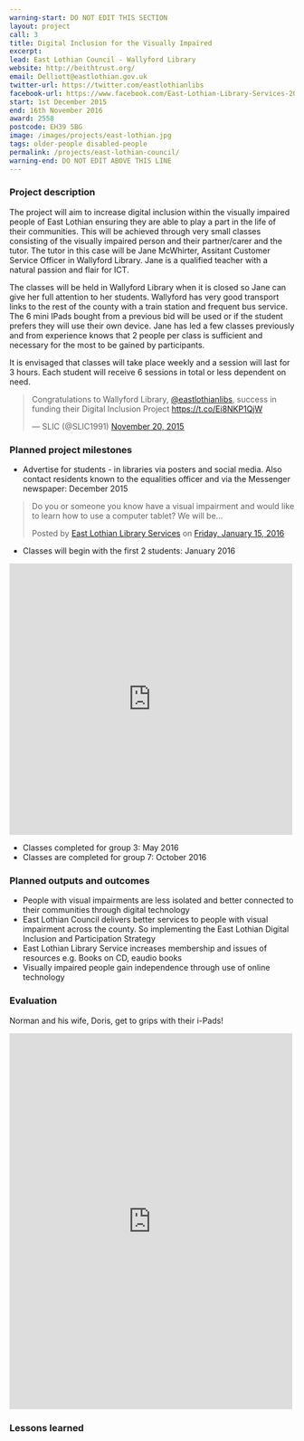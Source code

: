 ```yaml
---
warning-start: DO NOT EDIT THIS SECTION
layout: project
call: 3
title: Digital Inclusion for the Visually Impaired
excerpt: 
lead: East Lothian Council - Wallyford Library
website: http://beithtrust.org/
email: Delliott@eastlothian.gov.uk
twitter-url: https://twitter.com/eastlothianlibs
facebook-url: https://www.facebook.com/East-Lothian-Library-Services-203903979634504/
start: 1st December 2015
end: 16th November 2016
award: 2558
postcode: EH39 5BG		
image: /images/projects/east-lothian.jpg
tags: older-people disabled-people
permalink: /projects/east-lothian-council/
warning-end: DO NOT EDIT ABOVE THIS LINE
---
```


### Project description

The project will aim to increase digital inclusion within the visually impaired people of East Lothian ensuring they are able to play a part in the life of their communities. This will be achieved through very small classes consisting of the visually impaired person and their partner/carer and the tutor. The tutor in this case will be Jane McWhirter, Assitant Customer Service Officer in Wallyford Library. Jane is a qualified teacher with a natural passion and flair for ICT. 

The classes will be held in Wallyford Library when it is closed so Jane can give her full attention to her students. Wallyford has very good transport links to the rest of the county with a train station and frequent bus service. The 6 mini IPads bought from a previous bid will be used or if the student prefers they will use their own device. Jane has led a few classes previously and from experience knows that 2 people per class is sufficient and necessary for the most to be gained by participants. 

It is envisaged that classes will take place weekly and a session will last for 3 hours. Each student will receive 6 sessions in total or less dependent on need.

<blockquote class="twitter-tweet" data-lang="en"><p lang="en" dir="ltr">Congratulations to Wallyford Library, <a href="https://twitter.com/eastlothianlibs">@eastlothianlibs</a>, success in funding their Digital Inclusion Project <a href="https://t.co/Ei8NKP1QjW">https://t.co/Ei8NKP1QjW</a></p>&mdash; SLIC (@SLIC1991) <a href="https://twitter.com/SLIC1991/status/667634682759106560">November 20, 2015</a></blockquote>
<script async src="//platform.twitter.com/widgets.js" charset="utf-8"></script>

### Planned project milestones

* Advertise for students - in libraries via posters and social media. Also contact residents known to the equalities officer and via the Messenger newspaper: December 2015
<div id="fb-root"></div><script>(function(d, s, id) {  var js, fjs = d.getElementsByTagName(s)[0];  if (d.getElementById(id)) return;  js = d.createElement(s); js.id = id;  js.src = "//connect.facebook.net/en_US/sdk.js#xfbml=1&version=v2.3";  fjs.parentNode.insertBefore(js, fjs);}(document, 'script', 'facebook-jssdk'));</script><div class="fb-post" data-href="https://www.facebook.com/permalink.php?story_fbid=1103273373030889&amp;id=203903979634504" data-width="500"><div class="fb-xfbml-parse-ignore"><blockquote cite="https://www.facebook.com/permalink.php?story_fbid=1103273373030889&amp;id=203903979634504"><p>Do you or someone you know have a visual impairment and would like to learn how to use a computer tablet? We will be...</p>Posted by <a href="https://www.facebook.com/East-Lothian-Library-Services-203903979634504/">East Lothian Library Services</a> on&nbsp;<a href="https://www.facebook.com/permalink.php?story_fbid=1103273373030889&amp;id=203903979634504">Friday, January 15, 2016</a></blockquote></div></div>

* Classes will begin with the first 2 students: January 2016
<iframe src="https://www.facebook.com/plugins/post.php?href=https%3A%2F%2Fwww.facebook.com%2Fpermalink.php%3Fstory_fbid%3D1157857297572496%26id%3D203903979634504%26substory_index%3D0&width=500" width="500" height="480" style="border:none;overflow:hidden" scrolling="no" frameborder="0" allowTransparency="true"></iframe>

* Classes completed for group 3: May 2016
* Classes are completed for group 7: October 2016

### Planned outputs and outcomes

* People with visual impairments are less isolated and better connected to their communities through digital technology
* East Lothian Council delivers better services to people with visual impairment across the county. So implementing the East Lothian Digital Inclusion and Participation Strategy
* East Lothian Library Service increases membership and issues of resources e.g. Books on CD, eaudio books
* Visually impaired people gain independence through use of online technology

### Evaluation
Norman and his wife, Doris, get to grips with their i-Pads!
<iframe src="https://www.facebook.com/plugins/post.php?href=https%3A%2F%2Fwww.facebook.com%2Fpermalink.php%3Fstory_fbid%3D1202496466441912%26id%3D203903979634504&width=500" width="500" height="665" style="border:none;overflow:hidden" scrolling="no" frameborder="0" allowTransparency="true"></iframe>

### Lessons learned



